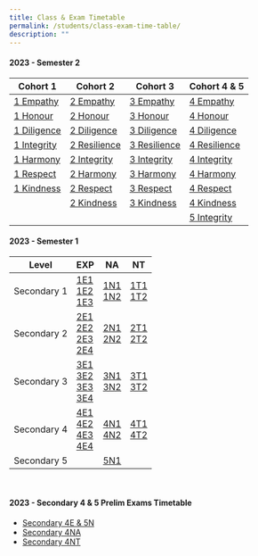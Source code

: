 ```yaml
---
title: Class & Exam Timetable
permalink: /students/class-exam-time-table/
description: ""
---
```

#### 2023 - Semester 2

| Cohort 1 | Cohort 2 | Cohort 3 | Cohort 4 &amp; 5 |
| -------- | -------- | -------- | -------- |
| [1 Empathy](/files/2023%20sem%202%201%20empathy.pdf) | [2 Empathy](/files/2023%20sem%202%202%20empathy.pdf) | [3 Empathy](/files/2023%20sem%202%203%20empathy.pdf) | [4 Empathy](/files/2023%20sem%202%204%20empathy.pdf) |
| [1 Honour](/files/2023%20sem%202%201%20honour.pdf) | [2 Honour](/files/2023%20sem%202%202%20honour.pdf) | [3 Honour](/files/2023%20sem%202%203%20honour.pdf) | [4 Honour](/files/2023%20sem%202%204%20honour.pdf) |
| [1 Diligence](/files/2023%20sem%202%201%20diligence.pdf) | [2 Diligence](/files/2023%20sem%202%202%20diligence.pdf) | [3 Diligence](/files/2023%20sem%202%203%20diligence.pdf) | [4 Diligence](/files/2023%20sem%202%204%20diligence.pdf) |
| [1 Integrity](/files/2023%20sem%202%201%20integrity.pdf) | [2 Resilience](/files/2023%20sem%202%202%20resilience.pdf) | [3 Resilience](/files/2023%20sem%202%203%20resilience.pdf) | [4 Resilience](/files/2023%20sem%202%204%20resilience.pdf) |
| [1 Harmony](/files/2023%20sem%202%201%20harmony.pdf) |[2 Integrity](/files/2023%20sem%202%202%20integrity.pdf) | [3 Integrity](/files/2023%20sem%202%203%20integrity.pdf) | [4 Integrity](/files/2023%20sem%202%204%20integrity.pdf)|
| [1 Respect](/files/2023%20sem%202%201%20respect.pdf) | [2 Harmony](/files/2023%20sem%202%202%20harmony.pdf) | [3 Harmony](/files/2023%20sem%202%203%20harmony.pdf) | [4 Harmony](/files/2023%20sem%202%204%20harmony.pdf) |
| [1 Kindness](/files/2023%20sem%202%201%20kindness.pdf) | [2 Respect](/files/2023%20sem%202%202%20respect.pdf) | [3 Respect](/files/2023%20sem%202%203%20respect.pdf) | [4 Respect](/files/2023%20sem%202%204%20respect.pdf) |
|  | [2 Kindness](/files/2023%20sem%202%202%20kindness.pdf) | [3 Kindness](/files/2023%20sem%202%203%20kindness.pdf) | [4 Kindness](/files/2023%20sem%202%204%20kindness.pdf) |
| | | | [5 Integrity](/files/2023%20sem%202%205%20integrity.pdf) |

#### 2023 - Semester 1

| Level | EXP | NA | NT |
| -------- | -------- | -------- | -------- |
| Secondary 1 | [1E1](/files/2023%201E1%20Sem%201.pdf) <br>[1E2](/files/2023%201E2%20Sem%201.pdf) <br> [1E3](/files/2023%201E3%20Sem%201.pdf)   | [1N1](/files/2023%201N1%20Sem%201.pdf) <br> [1N2](/files/2023%201N2%20Sem%201.pdf)  | [1T1](/files/2023%201T1%20Sem%201.pdf) <br> [1T2](/files/2023%201T2%20Sem%201.pdf) |
| Secondary 2 |[2E1](/files/2023%202E1%20Sem%201.pdf) <br> [2E2](/files/2023%202E2%20Sem%201.pdf) <br> [2E3](/files/2023%202E3%20Sem%201.pdf) <br> [2E4](/files/2023%202E4%20Sem%201.pdf) | [2N1](/files/2023%202N1%20Sem%201.pdf) <br> [2N2](/files/2023%202N2%20Sem%201.pdf)| [2T1](/files/2023%202T1%20Sem%201.pdf) <br> [2T2](/files/2023%202T2%20Sem%201.pdf)  |
|Secondary 3 | [3E1](/files/2023%203E1%20Sem%201.pdf) <br> [3E2](/files/2023%203E2%20Sem%201.pdf) <br> [3E3](/files/2023%203E3%20Sem%201.pdf) <br> [3E4](/files/2023%203E4%20Sem%201.pdf) |[3N1](/files/2023%203N1%20Sem%201.pdf) <br> [3N2](/files/2023%203N2%20Sem%201.pdf) | [3T1](/files/2023%203T1%20Sem%201.pdf) <br> [3T2](/files/2023%203T2%20Sem%201.pdf)|
|Secondary 4|[4E1](/files/2023%204E1%20Sem%201.pdf) <br> [4E2](/files/2023%204E2%20Sem%201.pdf) <br> [4E3](/files/2023%204E3%20Sem%201.pdf) <br> [4E4](/files/2023%204E4%20Sem%201.pdf) | [4N1](/files/2023%204N1%20Sem%201.pdf) <br> [4N2](/files/2023%204N2%20Sem%201.pdf) | [4T1](/files/2023%204T1%20Sem%201.pdf) <br> [4T2](/files/2023%204T2%20Sem%201.pdf) |
|Secondary 5| | [5N1](/files/2023%205N1%20Sem%201.pdf) | |

<br>

#### 2023 - Secondary 4 &amp; 5 Prelim Exams Timetable
* [Secondary 4E &amp; 5N](/files/2023%20prelim%20exams%20tt%204e5n.pdf)
* [Secondary 4NA](/files/2023%20prelim%20exams%20tt%204na.pdf)
* [Secondary 4NT](/files/2023%20prelim%20exams%20tt%204nt.pdf)